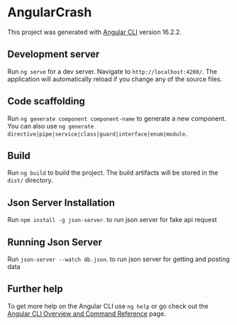 # AngularCrash

This project was generated with [Angular CLI](https://github.com/angular/angular-cli) version 16.2.2.

## Development server

Run `ng serve` for a dev server. Navigate to `http://localhost:4200/`. The application will automatically reload if you change any of the source files.

## Code scaffolding

Run `ng generate component component-name` to generate a new component. You can also use `ng generate directive|pipe|service|class|guard|interface|enum|module`.

## Build

Run `ng build` to build the project. The build artifacts will be stored in the `dist/` directory.

## Json Server Installation
Run `npm install -g json-server`. to run json server for fake api request

## Running Json Server
Run `json-server --watch db.json`. to run json server for getting and posting data

## Further help

To get more help on the Angular CLI use `ng help` or go check out the [Angular CLI Overview and Command Reference](https://angular.io/cli) page.
